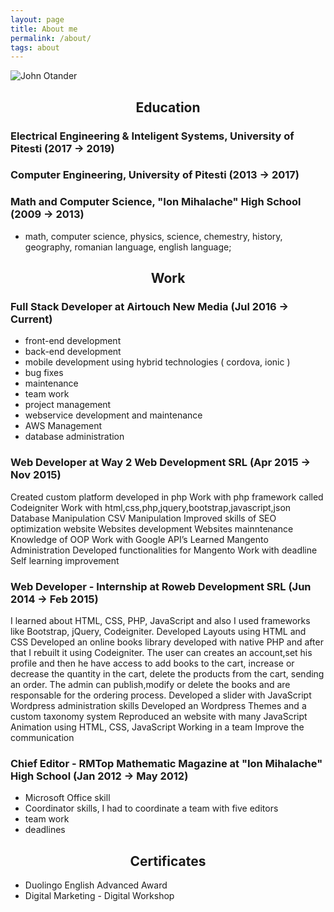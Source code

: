 ```yaml
---
layout: page
title: About me
permalink: /about/
tags: about
---
```


<img src="{{ site.baseurl }}/images/me.jpg" alt="John Otander" class="avatar" />


## <center><i class="fas fa-university"></i> Education</center>

### <i class="fas fa-graduation-cap"></i> Electrical Engineering & Inteligent Systems, University of Pitesti (2017 → 2019)

### <i class="fas fa-graduation-cap"></i> Computer Engineering, University of Pitesti (2013 → 2017)

### <i class="fas fa-graduation-cap"></i> Math and Computer Science, "Ion Mihalache" High School (2009 → 2013)
- math, computer science, physics, science, chemestry, history, geography, romanian language, english language;

## <center><i class="fas fa-code"></i> Work</center>


### <i class="fas fa-terminal"></i> Full Stack Developer at Airtouch New Media (Jul 2016 → Current)

- front-end development
- back-end development
- mobile development using hybrid technologies ( cordova, ionic )
- bug fixes
- maintenance
- team work
- project management 
- webservice development and maintenance 
- AWS Management
- database administration

### <i class="fas fa-terminal"></i> Web Developer at Way 2 Web Development SRL (Apr 2015 → Nov 2015)
Created custom platform developed in php Work with php framework called Codeigniter Work with html,css,php,jquery,bootstrap,javascript,json Database Manipulation CSV Manipulation Improved skills of SEO optimization website Websites development Websites mainntenance Knowledge of OOP Work with Google API’s Learned Mangento Administration Developed functionalities for Mangento Work with deadline Self learning improvement

### <i class="fas fa-terminal"></i> Web Developer - Internship at Roweb Development SRL (Jun 2014 → Feb 2015)

I learned about HTML, CSS, PHP, JavaScript and also I used frameworks like Bootstrap, jQuery, Codeigniter. Developed Layouts using HTML and CSS Developed an online books library developed with native PHP and after that I rebuilt it using Codeigniter. The user can creates an account,set his profile and then he have access to add books to the cart, increase or decrease the quantity in the cart, delete the products from the cart, sending an order. The admin can publish,modify or delete the books and are responsable for the ordering process. Developed a slider with JavaScript Wordpress administration skills Developed an Wordpress Themes and a custom taxonomy system Reproduced an website with many JavaScript Animation using HTML, CSS, JavaScript Working in a team Improve the communication

### <i class="fas fa-book"></i> Chief Editor - RMTop Mathematic Magazine at "Ion Mihalache" High School (Jan 2012 → May 2012)

- Microsoft Office skill
- Coordinator skills, I had to coordinate a team with five editors
- team work
- deadlines

## <center><i class="fas fa-certificate"></i> Certificates</center>

- Duolingo English Advanced Award
- Digital Marketing - Digital Workshop
